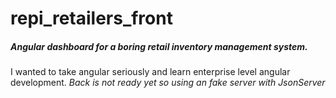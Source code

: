 # repi_retailers_front

##### Angular dashboard for a boring retail inventory management system.

I wanted to take angular seriously and learn enterprise level angular development. *Back is not ready yet so using an fake server with JsonServer* 
